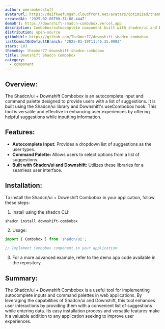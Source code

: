 ```yaml
---
author: omermakesstuff
avatarUrl: https://deifkwefumgah.cloudfront.net/avatars/optimized/theomer77-downshift-shadcn-combobox-avatar-128.webp
createdAt: '2025-02-06T00:31:08.444Z'
demoUrl: https://downshift-shadcn-combobox.vercel.app
description: Combobox/autocomplete component built with shadcn/ui and Downshift.
distribution: open-source
githubUrl: https://github.com/TheOmer77/downshift-shadcn-combobox
lastCommitOnDefaultBranch: '2025-01-19T11:45:35.000Z'
stars: 103
themeKey: theomer77-downshift-shadcn-combobox
title: Downshift Shadcn Combobox
category:
  - component
---
```

## Overview:
The Shadcn/ui + Downshift Combobox is an autocomplete input and command palette designed to provide users with a list of suggestions. It is built using the Shadcn/ui library and Downshift's useCombobox hook. This tool is versatile and effective in enhancing user experiences by offering helpful suggestions while inputting information.

## Features:
- **Autocomplete Input:** Provides a dropdown list of suggestions as the user types.
- **Command Palette:** Allows users to select options from a list of suggestions.
- **Built with Shadcn/ui and Downshift:** Utilizes these libraries for a seamless user interface.

## Installation:
To install the Shadcn/ui + Downshift Combobox in your application, follow these steps:
1. Install using the shadcn CLI:
```bash
shadcn install downshift-combobox
```
2. Usage:
```javascript
import { Combobox } from 'shadcn/ui';

// Implement Combobox component in your application
```
3. For a more advanced example, refer to the demo app code available in the repository.

## Summary:
The Shadcn/ui + Downshift Combobox is a useful tool for implementing autocomplete inputs and command palettes in web applications. By leveraging the capabilities of Shadcn/ui and Downshift, this tool enhances user interactions by providing them with a convenient list of suggestions while entering data. Its easy installation process and versatile features make it a valuable addition to any application seeking to improve user experiences.